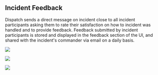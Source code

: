 ## Incident Feedback

Dispatch sends a direct message on incident close to all incident participants asking them to rate their satisfaction on how to incident was handled and to provide feedback. Feedback submitted by incident participants is stored and displayed in the feedback section of the UI, and shared with the incident's commander via email on a daily basis.

![](../../../.gitbook/assets/user-guide-incident-feedback-conversation-direct-message.png)

![](../../../.gitbook/assets/user-guide-incident-feedback-conversation-modal.png)

![](../../../.gitbook/assets/admin-ui-incident-feedback.png)
